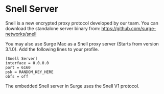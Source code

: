 # Snell Server

Snell is a new encrypted proxy protocol developed by our team. You can download the standalone server binary from: https://github.com/surge-networks/snell

You may also use Surge Mac as a Snell proxy server (Starts from version 3.1.0).  Add the following lines to your profile.

```
[Snell Server]
interface = 0.0.0.0
port = 6160
psk = RANDOM_KEY_HERE
obfs = off
```

The embedded Snell server in Surge uses the Snell V1 protocol.


